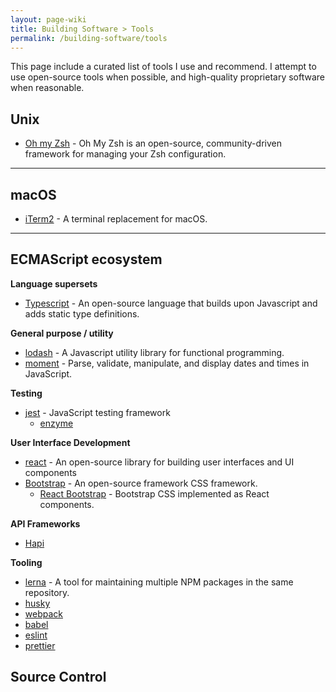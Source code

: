 ```yaml
---
layout: page-wiki 
title: Building Software > Tools 
permalink: /building-software/tools
---
```

This page include a curated list of tools I use and recommend.  I attempt to use open-source tools when possible, and 
high-quality proprietary software when reasonable.

## <i class="fas fa-terminal"></i> Unix
- [Oh my Zsh](https://ohmyz.sh) - Oh My Zsh is an open-source, community-driven framework for managing your Zsh 
  configuration.
  
---

## <i class="fab fa-apple"></i> macOS

- [iTerm2](https://iterm2.com) - A terminal replacement for macOS.

---

## <i class="fab fa-js-square"></i> ECMAScript ecosystem

**Language supersets**
- [Typescript](https://www.typescriptlang.org) - An open-source language that builds upon Javascript and adds static type definitions.

**General purpose / utility**

- [lodash](https://lodash.com) - A Javascript utility library for functional programming.
- [moment](https://momentjs.com) - Parse, validate, manipulate, and display dates and times in JavaScript.

**Testing**

- [jest](https://jestjs.io) - JavaScript testing framework
    - [enzyme]()

**User Interface Development**

- [react](https://reactjs.org) - An open-source library for building user interfaces and UI components
- [Bootstrap](https://getbootstrap.com) - An open-source framework CSS framework. 
  - [React Bootstrap](https://react-bootstrap.github.io) - Bootstrap CSS implemented as React components.
  
**API Frameworks**
- [Hapi](https://hapi.dev)

**Tooling**

- [lerna]() - A tool for maintaining multiple NPM packages in the same repository.
- [husky]()
- [webpack]()
- [babel]()
- [eslint](https://eslint.org)
- [prettier](https://prettier.io)

## Source Control
